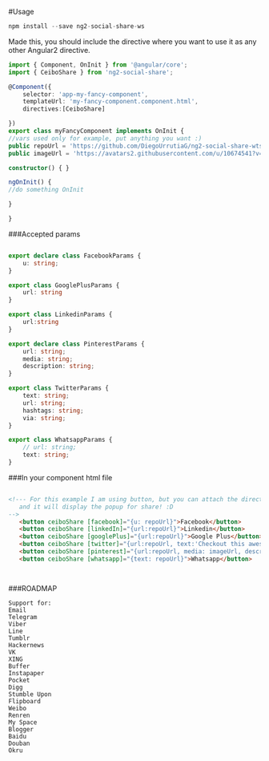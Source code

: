 #Usage 

```javascript
npm install --save ng2-social-share-ws
```


Made this, you should include the directive where you want to use it as any other Angular2 directive.

```typescript
import { Component, OnInit } from '@angular/core';
import { CeiboShare } from 'ng2-social-share';

@Component({
    selector: 'app-my-fancy-component',
    templateUrl: 'my-fancy-component.component.html',
    directives:[CeiboShare]

})
export class myFancyComponent implements OnInit {
//vars used only for example, put anything you want :)
public repoUrl = 'https://github.com/DiegoUrrutiaG/ng2-social-share-wts';
public imageUrl = 'https://avatars2.githubusercontent.com/u/10674541?v=3&s=200';

constructor() { }

ngOnInit() {
//do something OnInit

}

}
```

###Accepted params


```typescript

export declare class FacebookParams {
    u: string;
}

export class GooglePlusParams {
    url: string
}

export class LinkedinParams {
    url:string
}

export declare class PinterestParams {
    url: string;
    media: string;
    description: string;
}

export class TwitterParams {
    text: string;
    url: string;
    hashtags: string;
    via: string;
}

export class WhatsappParams {
    // url: string;
    text: string;
}

```

###In your component html file
 
 ```html

 <!--- For this example I am using button, but you can attach the directive to anything you want
    and it will display the popup for share! :D
 -->
    <button ceiboShare [facebook]="{u: repoUrl}">Facebook</button>
    <button ceiboShare [linkedIn]="{url:repoUrl}">Linkedin</button>
    <button ceiboShare [googlePlus]="{url:repoUrl}">Google Plus</button>
    <button ceiboShare [twitter]="{url:repoUrl, text:'Checkout this awesome ng2 social share directive', hashtags:'angular2, social, ceiboIT'}">Twitter</button>
    <button ceiboShare [pinterest]="{url:repoUrl, media: imageUrl, description:'Checkout this awesome angular2 directive'}">Pinterest</button>
	<button ceiboShare [whatsapp]="{text: repoUrl}">Whatsapp</button>




 ```




###ROADMAP

    Support for:
    Email
    Telegram
    Viber
    Line
    Tumblr
    Hackernews
    VK
    XING
    Buffer
    Instapaper
    Pocket
    Digg
    Stumble Upon
    Flipboard
    Weibo
    Renren
    My Space
    Blogger
    Baidu
    Douban
    Okru

